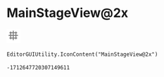 # MainStageView@2x
![](/img/MainStageView@2x.png)

``` CSharp
EditorGUIUtility.IconContent("MainStageView@2x")
```
```
-1712647720307149611
```
